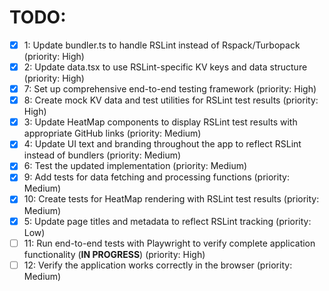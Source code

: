 # TODO:

- [x] 1: Update bundler.ts to handle RSLint instead of Rspack/Turbopack (priority: High)
- [x] 2: Update data.tsx to use RSLint-specific KV keys and data structure (priority: High)
- [x] 7: Set up comprehensive end-to-end testing framework (priority: High)
- [x] 8: Create mock KV data and test utilities for RSLint test results (priority: High)
- [x] 3: Update HeatMap components to display RSLint test results with appropriate GitHub links (priority: Medium)
- [x] 4: Update UI text and branding throughout the app to reflect RSLint instead of bundlers (priority: Medium)
- [x] 6: Test the updated implementation (priority: Medium)
- [x] 9: Add tests for data fetching and processing functions (priority: Medium)
- [x] 10: Create tests for HeatMap rendering with RSLint test results (priority: Medium)
- [x] 5: Update page titles and metadata to reflect RSLint tracking (priority: Low)
- [ ] 11: Run end-to-end tests with Playwright to verify complete application functionality (**IN PROGRESS**) (priority: High)
- [ ] 12: Verify the application works correctly in the browser (priority: Medium)
